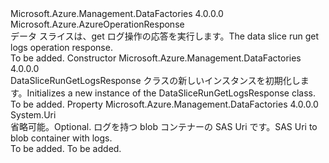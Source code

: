 <Type Name="DataSliceRunGetLogsResponse" FullName="Microsoft.Azure.Management.DataFactories.Models.DataSliceRunGetLogsResponse">
  <TypeSignature Language="C#" Value="public class DataSliceRunGetLogsResponse : Microsoft.Azure.AzureOperationResponse" />
  <TypeSignature Language="ILAsm" Value=".class public auto ansi beforefieldinit DataSliceRunGetLogsResponse extends Microsoft.Azure.AzureOperationResponse" />
  <TypeSignature Language="DocId" Value="T:Microsoft.Azure.Management.DataFactories.Models.DataSliceRunGetLogsResponse" />
  <TypeSignature Language="VB.NET" Value="Public Class DataSliceRunGetLogsResponse&#xA;Inherits AzureOperationResponse" />
  <TypeSignature Language="F#" Value="type DataSliceRunGetLogsResponse = class&#xA;    inherit AzureOperationResponse" />
  <AssemblyInfo>
    <AssemblyName>Microsoft.Azure.Management.DataFactories</AssemblyName>
    <AssemblyVersion>4.0.0.0</AssemblyVersion>
  </AssemblyInfo>
  <Base>
    <BaseTypeName>Microsoft.Azure.AzureOperationResponse</BaseTypeName>
  </Base>
  <Interfaces />
  <Docs>
    <summary>
            <span data-ttu-id="d26f1-101">データ スライスは、get ログ操作の応答を実行します。</span><span class="sxs-lookup"><span data-stu-id="d26f1-101">The data slice run get logs operation response.</span></span>
            </summary>
    <remarks>To be added.</remarks>
  </Docs>
  <Members>
    <Member MemberName=".ctor">
      <MemberSignature Language="C#" Value="public DataSliceRunGetLogsResponse ();" />
      <MemberSignature Language="ILAsm" Value=".method public hidebysig specialname rtspecialname instance void .ctor() cil managed" />
      <MemberSignature Language="DocId" Value="M:Microsoft.Azure.Management.DataFactories.Models.DataSliceRunGetLogsResponse.#ctor" />
      <MemberSignature Language="VB.NET" Value="Public Sub New ()" />
      <MemberType>Constructor</MemberType>
      <AssemblyInfo>
        <AssemblyName>Microsoft.Azure.Management.DataFactories</AssemblyName>
        <AssemblyVersion>4.0.0.0</AssemblyVersion>
      </AssemblyInfo>
      <Parameters />
      <Docs>
        <summary>
            <span data-ttu-id="d26f1-102">DataSliceRunGetLogsResponse クラスの新しいインスタンスを初期化します。</span><span class="sxs-lookup"><span data-stu-id="d26f1-102">Initializes a new instance of the DataSliceRunGetLogsResponse class.</span></span>
            </summary>
        <remarks>To be added.</remarks>
      </Docs>
    </Member>
    <Member MemberName="DataSliceRunLogsSASUri">
      <MemberSignature Language="C#" Value="public Uri DataSliceRunLogsSASUri { get; set; }" />
      <MemberSignature Language="ILAsm" Value=".property instance class System.Uri DataSliceRunLogsSASUri" />
      <MemberSignature Language="DocId" Value="P:Microsoft.Azure.Management.DataFactories.Models.DataSliceRunGetLogsResponse.DataSliceRunLogsSASUri" />
      <MemberSignature Language="VB.NET" Value="Public Property DataSliceRunLogsSASUri As Uri" />
      <MemberSignature Language="F#" Value="member this.DataSliceRunLogsSASUri : Uri with get, set" Usage="Microsoft.Azure.Management.DataFactories.Models.DataSliceRunGetLogsResponse.DataSliceRunLogsSASUri" />
      <MemberType>Property</MemberType>
      <AssemblyInfo>
        <AssemblyName>Microsoft.Azure.Management.DataFactories</AssemblyName>
        <AssemblyVersion>4.0.0.0</AssemblyVersion>
      </AssemblyInfo>
      <ReturnValue>
        <ReturnType>System.Uri</ReturnType>
      </ReturnValue>
      <Docs>
        <summary>
            <span data-ttu-id="d26f1-103">省略可能。</span><span class="sxs-lookup"><span data-stu-id="d26f1-103">Optional.</span></span> <span data-ttu-id="d26f1-104">ログを持つ blob コンテナーの SAS Uri です。</span><span class="sxs-lookup"><span data-stu-id="d26f1-104">SAS Uri to blob container with logs.</span></span>
            </summary>
        <value>To be added.</value>
        <remarks>To be added.</remarks>
      </Docs>
    </Member>
  </Members>
</Type>